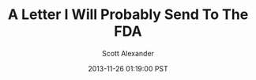 ---
layout: podcast
title: "A Letter I Will Probably Send To The FDA"
author: Scott Alexander
description: https://slatestarcodex.com/2013/11/26/a-letter-i-will-probably-send-to-the-fda/
date: 2013-11-26 01:19:00 PST
length: 2788732
duration: 697
guid: a-letter-i-will-probably-send-to-the-fda
---